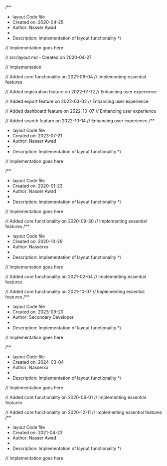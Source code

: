 /**
 * layout Code file
 * Created on: 2020-04-25
 * Author: Nasser Awad
 *
 * Description: Implementation of layout functionality
 */
 
// Implementation goes here

// src/layout.md - Created on 2020-04-27

// Implementation

// Added core functionality on 2021-06-04
// Implementing essential features

// Added registration feature on 2022-01-12
// Enhancing user experience

// Added export feature on 2022-03-02
// Enhancing user experience

// Added dashboard feature on 2022-10-07
// Enhancing user experience

// Added search feature on 2022-10-14
// Enhancing user experience
/**
 * layout Code file
 * Created on: 2023-07-21
 * Author: Nasser Awad
 *
 * Description: Implementation of layout functionality
 */
 
// Implementation goes here

/**
 * layout Code file
 * Created on: 2020-01-23
 * Author: Nasser Awad
 *
 * Description: Implementation of layout functionality
 */
 
// Implementation goes here


// Added core functionality on 2020-09-30
// Implementing essential features
/**
 * layout Code file
 * Created on: 2020-10-29
 * Author: Nasserxx
 *
 * Description: Implementation of layout functionality
 */
 
// Implementation goes here


// Added core functionality on 2021-02-04
// Implementing essential features

// Added core functionality on 2021-10-07
// Implementing essential features
/**
 * layout Code file
 * Created on: 2023-09-20
 * Author: Secondary Developer
 *
 * Description: Implementation of layout functionality
 */
 
// Implementation goes here

/**
 * layout Code file
 * Created on: 2024-03-04
 * Author: Nasserxx
 *
 * Description: Implementation of layout functionality
 */
 
// Implementation goes here


// Added core functionality on 2020-06-01
// Implementing essential features

// Added core functionality on 2020-12-11
// Implementing essential features
/**
 * layout Code file
 * Created on: 2021-04-23
 * Author: Nasser Awad
 *
 * Description: Implementation of layout functionality
 */
 
// Implementation goes here

